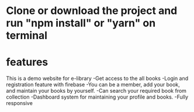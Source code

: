 # Clone or download the project and run "npm install" or "yarn" on terminal

# features
This is a demo website for e-library
-Get access to the all books
-Login and registration feature with firebase
-You can be a member, add your book, and maintain your books by yourself.
-Can search your required book from collection
-Dashboard system for maintaining your profile and books.
-Fully responsive


